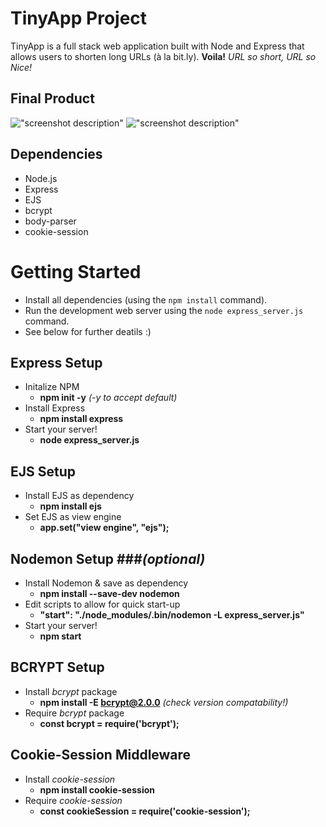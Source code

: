 # TinyApp Project

TinyApp is a full stack web application built with Node and Express that allows users to shorten long URLs (à la bit.ly). **Voila!** *URL so short, URL so Nice!*

## Final Product

!["screenshot description"](#)
!["screenshot description"](#)

## Dependencies

- Node.js
- Express
- EJS
- bcrypt
- body-parser
- cookie-session

# Getting Started

- Install all dependencies (using the `npm install` command).
- Run the development web server using the `node express_server.js` command.
- See below for further deatils :) 


## Express Setup

- Initalize NPM  
	- **npm init -y** *(-y to accept default)*
- Install Express
	- **npm install express**
- Start your server!
	- **node express_server.js**

## EJS Setup

- Install EJS as dependency 
	- **npm install ejs**
- Set EJS as view engine
	- **app.set("view engine", "ejs");**

## Nodemon Setup ###*(optional)*

- Install Nodemon & save as dependency 
	- **npm install --save-dev nodemon**
- Edit scripts to allow for quick start-up
	- **"start": "./node_modules/.bin/nodemon -L express_server.js"**
- Start your server!
	- **npm start**

## BCRYPT Setup

- Install *bcrypt* package
	- **npm install -E bcrypt@2.0.0** *(check version compatability!)*
- Require *bcrypt* package
	- **const bcrypt = require('bcrypt');**

## Cookie-Session Middleware

- Install *cookie-session*
	- **npm install cookie-session**
- Require *cookie-session*
	- **const cookieSession = require('cookie-session');**










